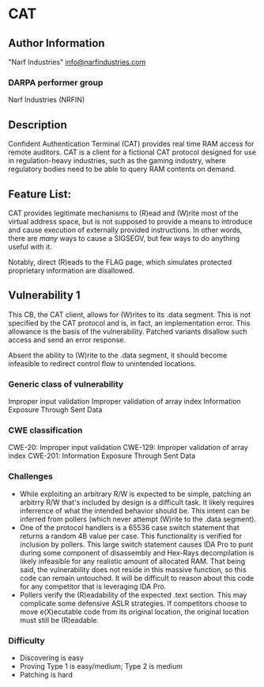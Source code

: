 # CAT

## Author Information

"Narf Industries" <info@narfindustries.com>

### DARPA performer group

Narf Industries (NRFIN)

## Description

Confident Authentication Terminal (CAT) provides real time RAM access for
remote auditors.  CAT is a client for a fictional CAT protocol designed for use
in regulation-heavy industries, such as the gaming industry, where regulatory
bodies need to be able to query RAM contents on demand.

## Feature List:

CAT provides legitimate mechanisms to (R)ead and (W)rite most of the virtual 
address space, but is not supposed to provide a means to introduce and cause 
execution of externally provided instructions.  In other words, there are 
*many* ways to cause a SIGSEGV, but few ways to do anything useful with it. 

Notably, direct (R)eads to the FLAG page, which simulates protected proprietary information are disallowed.  

## Vulnerability 1

This CB, the CAT client, allows for (W)rites to its .data segment.  This is not specified by the CAT protocol and is, in fact, an implementation error.  This allowance is the basis of the vulnerability.  Patched variants disallow such access and send an error response.  

Absent the ability to (W)rite to the .data segment, it should become infeasible to redirect control flow to unintended locations.

### Generic class of vulnerability
Improper input validation
Improper validation of array index
Information Exposure Through Sent Data

### CWE classification
CWE-20: Improper input validation
CWE-129: Improper validation of array index
CWE-201: Information Exposure Through Sent Data

### Challenges
- While exploiting an arbitrary R/W is expected to be simple, patching an 
	arbitrry R/W that's included by design is a difficult task.  It likely 
	requires inferrence of what the intended behavior should be.  This intent 
	can be inferred from pollers (which never attempt (W)rite to the .data 
	segment).
- One of the protocol handlers is a 65536 case switch statement that returns a 
	random 4B value per case.  This functionality is verified for inclusion by 
	pollers.  This large switch statement causes IDA Pro to punt during some 
	component of disassembly and Hex-Rays decompilation is likely infeasible 
	for any realistic amount of allocated RAM.  That being said, the 
	vulnerability does not reside in this massive function, so this code can 
	remain untouched.  It will be difficult to reason about this code for any 
	competitor that is leveraging IDA Pro.
- Pollers verify the (R)eadability of the expected .text section.  This may 
	complicate some defensive ASLR strategies.  If competitors choose to move 
	e(X)ecutable code from its original location, the original location must 
	still be (R)eadable.

### Difficulty
- Discovering is easy
- Proving Type 1 is easy/medium; Type 2 is medium
- Patching is hard
